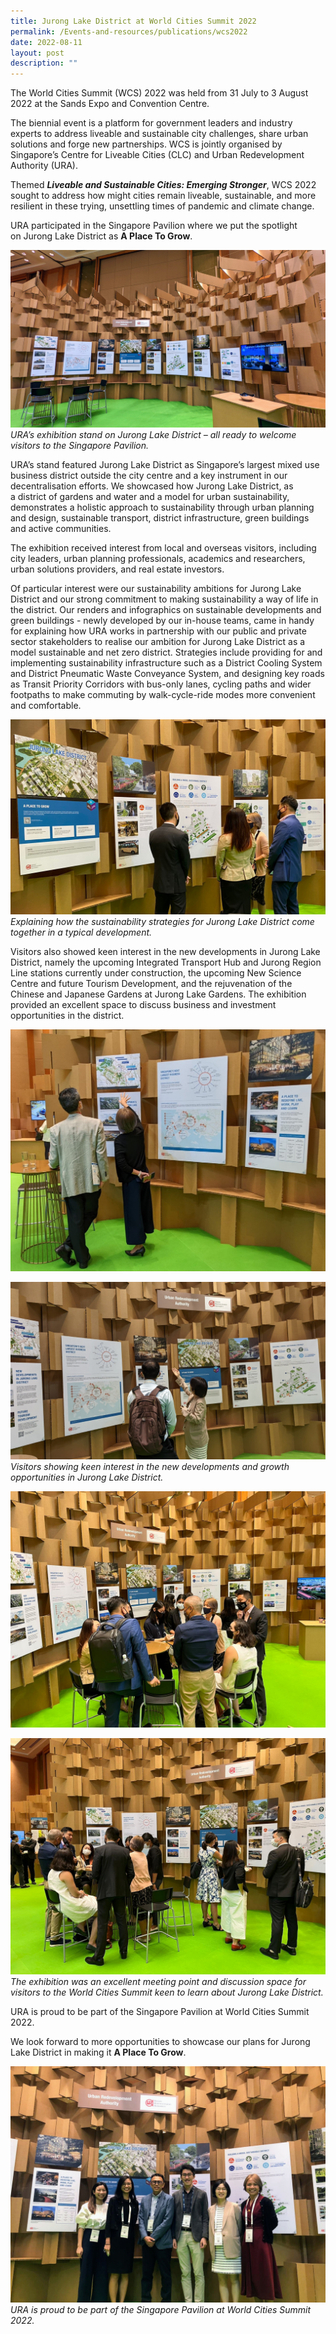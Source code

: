 ```yaml
---
title: Jurong Lake District at World Cities Summit 2022
permalink: /Events-and-resources/publications/wcs2022
date: 2022-08-11
layout: post
description: ""
---
```

The World Cities Summit (WCS) 2022 was held from 31 July to 3 August 2022 at the Sands Expo and Convention Centre.

The biennial event is a platform for government leaders and industry experts to address liveable and sustainable city challenges, share urban solutions and forge new partnerships. WCS is jointly organised by Singapore’s Centre for Liveable Cities (CLC) and Urban Redevelopment Authority (URA).

Themed **_Liveable and Sustainable Cities: Emerging Stronger_**, WCS 2022 sought to address how might cities remain liveable, sustainable, and more resilient in these trying, unsettling times of pandemic and climate change.

URA participated in the Singapore Pavilion where we put the spotlight on Jurong Lake District as **A Place To Grow**.

![](/images/image003%20(1).jpg)
*_URA’s exhibition stand on Jurong Lake District – all ready to welcome visitors to the Singapore Pavilion._*

URA’s stand featured Jurong Lake District as Singapore’s largest mixed use business district outside the city centre and a key instrument in our decentralisation efforts. We showcased how Jurong Lake District, as a district of gardens and water and a model for urban sustainability, demonstrates a holistic approach to sustainability through urban planning and design, sustainable transport, district infrastructure, green buildings and active communities.

The exhibition received interest from local and overseas visitors, including city leaders, urban planning professionals, academics and researchers, urban solutions providers, and real estate investors.

Of particular interest were our sustainability ambitions for Jurong Lake District and our strong commitment to making sustainability a way of life in the district. Our renders and infographics on sustainable developments and green buildings - newly developed by our in-house teams, came in handy for explaining how URA works in partnership with our public and private sector stakeholders to realise our ambition for Jurong Lake District as a model sustainable and net zero district. Strategies include providing for and implementing sustainability infrastructure such as a District Cooling System and District Pneumatic Waste Conveyance System, and designing key roads as Transit Priority Corridors with bus-only lanes, cycling paths and wider footpaths to make commuting by walk-cycle-ride modes more convenient and comfortable.

![](/images/image004%20(1).jpg)
*_Explaining how the sustainability strategies for Jurong Lake District come together in a typical development._*

Visitors also showed keen interest in the new developments in Jurong Lake District, namely the upcoming Integrated Transport Hub and Jurong Region Line stations currently under construction, the upcoming New Science Centre and future Tourism Development, and the rejuvenation of the Chinese and Japanese Gardens at Jurong Lake Gardens. The exhibition provided an excellent space to discuss business and investment opportunities in the district.

![](/images/IMG-20220731-WA0015_copy.jpg)

![](/images/image007.jpg)
*_Visitors showing keen interest in the new developments and growth opportunities in Jurong Lake District._*


![](/images/IMG-20220802-WA0012.jpg)

![](/images/image008%20(1).jpg)
*_The exhibition was an excellent meeting point and discussion space for visitors to the World Cities Summit keen to learn about Jurong Lake District._*

URA is proud to be part of the Singapore Pavilion at World Cities Summit 2022.

We look forward to more opportunities to showcase our plans for Jurong Lake District in making it
**A Place To Grow**.

![](/images/IMG-20220801-WA0017.jpg)
*URA is proud to be part of the Singapore Pavilion at World Cities Summit 2022.*
